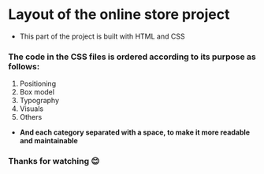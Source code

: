 # Layout of the online store project
- This part of the project is built with HTML and CSS

### The code in the CSS files is ordered according to its purpose as follows:

1. Positioning
2. Box model
3. Typography
4. Visuals
5. Others

- **And each category separated with a space, to make it more readable and maintainable**

### Thanks for watching :blush:
